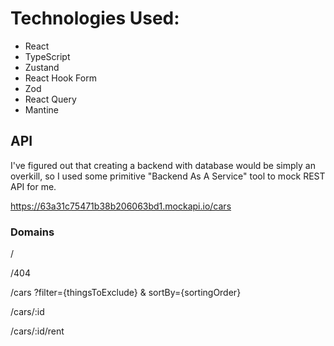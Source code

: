 # Technologies Used:

-   React
-   TypeScript
-   Zustand
-   React Hook Form
-   Zod
-   React Query
-   Mantine

## API

I've figured out that creating a backend with database would be simply an overkill, so I used some primitive "Backend As A Service" tool to mock REST API for me.

https://63a31c75471b38b206063bd1.mockapi.io/cars

### Domains

/

/404

/cars ?filter={thingsToExclude} & sortBy={sortingOrder}

/cars/:id

/cars/:id/rent
